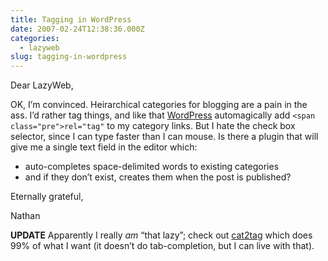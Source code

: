 ```yaml
---
title: Tagging in WordPress
date: 2007-02-24T12:38:36.000Z
categories:
  - lazyweb
slug: tagging-in-wordpress
---
```

Dear LazyWeb,

OK, I’m convinced. Heirarchical categories for blogging are a pain in the ass. I’d rather tag things, and like that [WordPress][1]  automagically add `<span class="pre">rel="tag"` to my category links. But I hate the check box selector, since I can type faster than I can mouse. Is there a plugin that will give me a single text field in the editor which:

<ul class="simple">
  <li>
    auto-completes space-delimited words to existing categories
  </li>
  <li>
    and if they don’t exist, creates them when the post is published?
  </li>
</ul>

Eternally grateful,

Nathan

**UPDATE** Apparently I really _am_ “that lazy”; check out [cat2tag][2]  which does 99% of what I want (it doesn’t do tab-completion, but I can live with that).



 [1]: http://wordpress.org
 [2]: http://leflo.de/projects/wordpress
